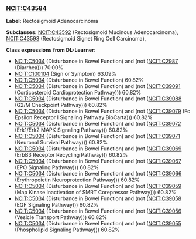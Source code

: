 
### [NCIT:C43584](http://purl.obolibrary.org/obo/NCIT_C43584)
**Label:** Rectosigmoid Adenocarcinoma

**Subclasses:** [NCIT:C43592](http://purl.obolibrary.org/obo/NCIT_C43592) (Rectosigmoid Mucinous Adenocarcinoma), [NCIT:C43593](http://purl.obolibrary.org/obo/NCIT_C43593) (Rectosigmoid Signet Ring Cell Carcinoma), 

**Class expressions from DL-Learner:**

- [NCIT:C5034](http://purl.obolibrary.org/obo/NCIT_C5034) (Disturbance in Bowel Function) and (not ([NCIT:C2987](http://purl.obolibrary.org/obo/NCIT_C2987) (Diarrhea))) 70.00%
- [NCIT:C100104](http://purl.obolibrary.org/obo/NCIT_C100104) (Sign or Symptom) 63.09%
- [NCIT:C5034](http://purl.obolibrary.org/obo/NCIT_C5034) (Disturbance in Bowel Function) 60.82%
- [NCIT:C5034](http://purl.obolibrary.org/obo/NCIT_C5034) (Disturbance in Bowel Function) and (not ([NCIT:C39091](http://purl.obolibrary.org/obo/NCIT_C39091) (Corticosteroid Cardioprotection Pathway))) 60.82%
- [NCIT:C5034](http://purl.obolibrary.org/obo/NCIT_C5034) (Disturbance in Bowel Function) and (not ([NCIT:C39088](http://purl.obolibrary.org/obo/NCIT_C39088) (G2/M Checkpoint Pathway))) 60.82%
- [NCIT:C5034](http://purl.obolibrary.org/obo/NCIT_C5034) (Disturbance in Bowel Function) and (not ([NCIT:C39079](http://purl.obolibrary.org/obo/NCIT_C39079) (Fc Epsilon Receptor I Signaling Pathway BioCarta))) 60.82%
- [NCIT:C5034](http://purl.obolibrary.org/obo/NCIT_C5034) (Disturbance in Bowel Function) and (not ([NCIT:C39072](http://purl.obolibrary.org/obo/NCIT_C39072) (Erk1/Erk2 MAPK Signaling Pathway))) 60.82%
- [NCIT:C5034](http://purl.obolibrary.org/obo/NCIT_C5034) (Disturbance in Bowel Function) and (not ([NCIT:C39071](http://purl.obolibrary.org/obo/NCIT_C39071) (Neuronal Survival Pathway))) 60.82%
- [NCIT:C5034](http://purl.obolibrary.org/obo/NCIT_C5034) (Disturbance in Bowel Function) and (not ([NCIT:C39069](http://purl.obolibrary.org/obo/NCIT_C39069) (ErbB3 Receptor Recycling Pathway))) 60.82%
- [NCIT:C5034](http://purl.obolibrary.org/obo/NCIT_C5034) (Disturbance in Bowel Function) and (not ([NCIT:C39067](http://purl.obolibrary.org/obo/NCIT_C39067) (EPO Signaling Pathway))) 60.82%
- [NCIT:C5034](http://purl.obolibrary.org/obo/NCIT_C5034) (Disturbance in Bowel Function) and (not ([NCIT:C39066](http://purl.obolibrary.org/obo/NCIT_C39066) (Erythropoietin Neuroprotection Pathway))) 60.82%
- [NCIT:C5034](http://purl.obolibrary.org/obo/NCIT_C5034) (Disturbance in Bowel Function) and (not ([NCIT:C39059](http://purl.obolibrary.org/obo/NCIT_C39059) (Map Kinase Inactivation of SMRT Corepressor Pathway))) 60.82%
- [NCIT:C5034](http://purl.obolibrary.org/obo/NCIT_C5034) (Disturbance in Bowel Function) and (not ([NCIT:C39058](http://purl.obolibrary.org/obo/NCIT_C39058) (EGF Signaling Pathway))) 60.82%
- [NCIT:C5034](http://purl.obolibrary.org/obo/NCIT_C5034) (Disturbance in Bowel Function) and (not ([NCIT:C39056](http://purl.obolibrary.org/obo/NCIT_C39056) (Vesicle Transport Pathway))) 60.82%
- [NCIT:C5034](http://purl.obolibrary.org/obo/NCIT_C5034) (Disturbance in Bowel Function) and (not ([NCIT:C39055](http://purl.obolibrary.org/obo/NCIT_C39055) (Phospholipid Signaling Pathway))) 60.82%


